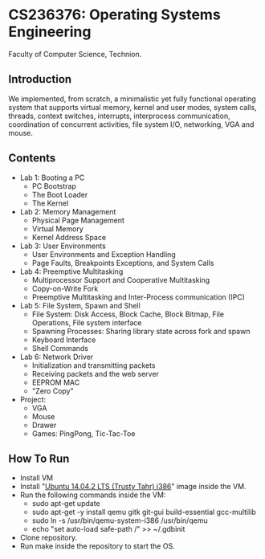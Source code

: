 # CS236376: Operating Systems Engineering

Faculty of Computer Science, Technion.

## Introduction
We implemented, from scratch, a minimalistic yet fully functional operating system that supports virtual memory, kernel and user modes, system calls, threads, context switches, interrupts, interprocess communication, coordination of concurrent activities, file system I/O, networking, VGA and mouse.

## Contents
- Lab 1: Booting a PC
    - PC Bootstrap
    - The Boot Loader
    - The Kernel
- Lab 2: Memory Management
    - Physical Page Management
    - Virtual Memory
    - Kernel Address Space
- Lab 3: User Environments
    - User Environments and Exception Handling
    - Page Faults, Breakpoints Exceptions, and System Calls
- Lab 4: Preemptive Multitasking
    - Multiprocessor Support and Cooperative Multitasking
    - Copy-on-Write Fork
    - Preemptive Multitasking and Inter-Process communication (IPC)
- Lab 5: File System, Spawn and Shell
    - File System: Disk Access, Block Cache, Block Bitmap, File Operations, File system interface
    - Spawning Processes: Sharing library state across fork and spawn
    - Keyboard Interface
    - Shell Commands
- Lab 6: Network Driver
    - Initialization and transmitting packets
    - Receiving packets and the web server
    - EEPROM MAC
    - "Zero Copy"
- Project:
    - VGA
    - Mouse
    - Drawer
    - Games: PingPong, Tic-Tac-Toe

## How To Run
- Install VM
- Install "[Ubuntu 14.04.2 LTS (Trusty Tahr) i386](http://old-releases.ubuntu.com/releases/14.04.2/)" image inside the VM.
- Run the following commands inside the VM:
    - sudo apt-get update
    - sudo apt-get -y install qemu gitk git-gui build-essential gcc-multilib
    - sudo ln -s /usr/bin/qemu-system-i386 /usr/bin/qemu
    - echo "set auto-load safe-path /" >> ~/.gdbinit
- Clone repository.
- Run make inside the repository to start the OS.
